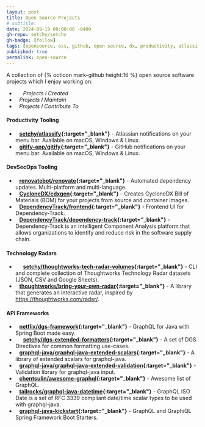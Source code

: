 ```yaml
---
layout: post
title: Open Source Projects
# subtitle: 
date: 2024-09-19 00:00:00 -0400
gh-repo: setchy/setchy
gh-badge: [follow]
tags: [opensource, oss, github, open source, dx, productivity, atlassify, gitify]
published: true
permalink: open-source
---
```


A collection of {% octicon mark-github height:16 %} open source software projects which I enjoy working on:

- <span class="fas fa-lightbulb" style="color:orange; padding-right:20px;"></span> *Projects I Created*
- <span class="fas fa-crown" style="color:green; padding-right:10px;"></span> *Projects I Maintain*
- <span class="fas fa-hands-helping" style="color:teal; padding-right:10px;"></span> *Projects I Contribute To*


#### Productivity Tooling

- <span class="fas fa-lightbulb" style="color:orange; padding-right:10px;"></span>**[setchy/atlassify](https://github.com//setchy/atlassify){:target="\_blank"}** - Atlassian notifications on your menu bar. Available on macOS, Windows & Linux.
- <span class="fas fa-crown" style="color:green; padding-right:10px;"></span>**[gitify-app/gitify](https://github.com//gitify-app/gitify){:target="\_blank"}** - GitHub notifications on your menu bar. Available on macOS, Windows & Linux.

#### DevSecOps Tooling

- <span class="fas fa-hands-helping" style="color:teal; padding-right:10px;"></span>**[renovatebot/renovate](https://github.com/renovatebot/renovate){:target="\_blank"}** - Automated dependency updates. Multi-platform and multi-language.
- <span class="fas fa-crown" style="color:green; padding-right:10px;"></span>**[CycloneDX/cdxgen](https://github.com/CycloneDX/cdxgen){:target="\_blank"}** - Creates CycloneDX Bill of Materials (BOM) for your projects from source and container images.
- <span class="fas fa-hands-helping" style="color:teal; padding-right:10px;"></span>**[DependencyTrack/frontend](https://github.com/DependencyTrack/frontend){:target="\_blank"}** -  Frontend UI for Dependency-Track.
- <span class="fas fa-hands-helping" style="color:teal; padding-right:10px;"></span>**[DependencyTrack/dependency-track](https://github.com/DependencyTrack/dependency-track){:target="\_blank"}** -  Dependency-Track is an intelligent Component Analysis platform that allows organizations to identify and reduce risk in the software supply chain.

#### Technology Radars

- <span class="fas fa-lightbulb" style="color:orange; padding-right:20px;"></span>**[setchy/thoughtworks-tech-radar-volumes](https://github.com/setchy/thoughtworks-tech-radar-volumes){:target="\_blank"}** - CLI and complete collection of Thoughtworks Technology Radar datasets (JSON, CSV and Google Sheets).
- <span class="fas fa-hands-helping" style="color:teal; padding-right:10px;"></span>**[thoughtworks/bring-your-own-radar](https://github.com/thoughtworks/build-your-own-radar){:target="\_blank"}** - A library that generates an interactive radar, inspired by https://thoughtworks.com/radar/.

#### API Frameworks

- <span class="fas fa-hands-helping" style="color:teal; padding-right:10px;"></span>**[netflix/dgs-framework](https://github.com/Netflix/dgs-framework){:target="\_blank"}** - GraphQL for Java with Spring Boot made easy.
- <span class="fas fa-lightbulb" style="color:orange; padding-right:20px;"></span>**[setchy/dgs-extended-formatters](https://github.com/setchy/dgs-extended-formatters){:target="\_blank"}** - A set of DGS Directives for common formatting use-cases.
- <span class="fas fa-hands-helping" style="color:teal; padding-right:10px;"></span>**[graphql-java/graphql-java-extended-scalars](https://github.com/graphql-java/graphql-java-extended-scalars){:target="\_blank"}** - A library of extended scalars for graphql-java.
- <span class="fas fa-hands-helping" style="color:teal; padding-right:10px;"></span>**[graphql-java/graphql-java-extended-validation](https://github.com/graphql-java/graphql-java-extended-validation){:target="\_blank"}** -  Validation library for graphql-java input.
- <span class="fas fa-crown" style="color:green; padding-right:10px;"></span>**[chentsulin/awesome-graphql](https://github.com/chentsulin/awesome-graphql){:target="\_blank"}** -  Awesome list of GraphQL.
- <span class="fas fa-hands-helping" style="color:teal; padding-right:10px;"></span>**[tailrocks/graphql-java-datetime](https://github.com/tailrocks/graphql-java-datetime){:target="\_blank"}** -   GraphQL ISO Date is a set of RFC 3339 compliant date/time scalar types to be used with graphql-java.
- <span class="fas fa-crown" style="color:green; padding-right:10px;"></span>**[graphql-java-kickstart](https://github.com/graphql-java-kickstart){:target="\_blank"}** - GraphQL and GraphiQL Spring Framework Boot Starters.
